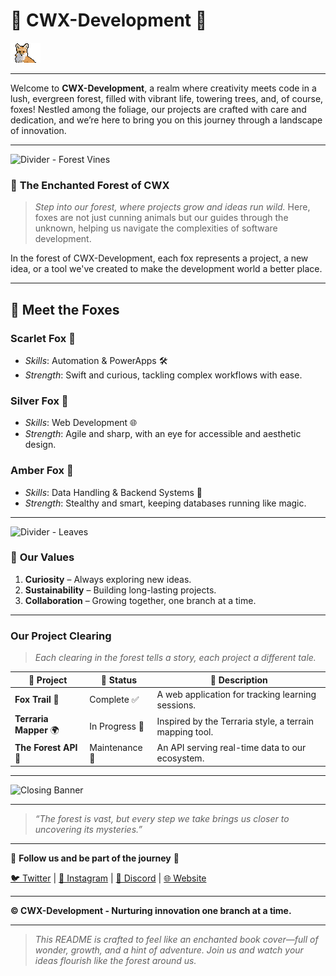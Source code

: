 # 🦊 CWX-Development 🌲

![CWX-Development Forest Banner](https://github.com/CWX-Development/cwx-main/blob/main/med/foxes/fox_front_32px.png?raw=true)

---

Welcome to **CWX-Development**, a realm where creativity meets code in a lush, evergreen forest, filled with vibrant life, towering trees, and, of course, foxes! Nestled among the foliage, our projects are crafted with care and dedication, and we’re here to bring you on this journey through a landscape of innovation.

---

![Divider - Forest Vines](path-to-divider-image)

### 🌿 **The Enchanted Forest of CWX**

> _Step into our forest, where projects grow and ideas run wild._ Here, foxes are not just cunning animals but our guides through the unknown, helping us navigate the complexities of software development.

In the forest of CWX-Development, each fox represents a project, a new idea, or a tool we've created to make the development world a better place.

---

## 🦊 **Meet the Foxes**

### **Scarlet Fox 🦊**
* *Skills*: Automation & PowerApps 🛠️
* *Strength*: Swift and curious, tackling complex workflows with ease.

### **Silver Fox 🦊**
* *Skills*: Web Development 🌐
* *Strength*: Agile and sharp, with an eye for accessible and aesthetic design.

### **Amber Fox 🦊**
* *Skills*: Data Handling & Backend Systems 💾
* *Strength*: Stealthy and smart, keeping databases running like magic.

---

![Divider - Leaves](path-to-leaves-divider-image)

### 🌲 **Our Values** 

1. **Curiosity** – Always exploring new ideas.
2. **Sustainability** – Building long-lasting projects.
3. **Collaboration** – Growing together, one branch at a time.

---

### **Our Project Clearing**

> _Each clearing in the forest tells a story, each project a different tale._

| 🌿 **Project**      | 🧭 **Status**       | 📝 **Description**                                      |
|---------------------|---------------------|---------------------------------------------------------|
| **Fox Trail** 🦊    | Complete ✅         | A web application for tracking learning sessions.       |
| **Terraria Mapper** 🌍 | In Progress 🚧  | Inspired by the Terraria style, a terrain mapping tool. |
| **The Forest API** 🌳 | Maintenance 🔄   | An API serving real-time data to our ecosystem.         |

---

![Closing Banner](path-to-closing-banner-image)

---

> *“The forest is vast, but every step we take brings us closer to uncovering its mysteries.”* 

---

🌲 **Follow us and be part of the journey** 🌲

[🐦 Twitter](https://twitter.com/your-organization) | [📸 Instagram](https://instagram.com/your-organization) | [💬 Discord](https://discord.com/your-organization) | [🌐 Website](https://your-website.com)

---

**© CWX-Development - Nurturing innovation one branch at a time.**

---

> _This README is crafted to feel like an enchanted book cover—full of wonder, growth, and a hint of adventure. Join us and watch your ideas flourish like the forest around us._
